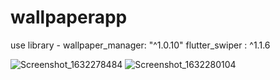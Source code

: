 # wallpaperapp

use library - wallpaper_manager: "^1.0.10"
             flutter_swiper : ^1.1.6

![Screenshot_1632278484](https://user-images.githubusercontent.com/74593517/134278404-226f9b19-c4c2-4ec2-8519-1a1a8c3cfb13.png)
![Screenshot_1632280104](https://user-images.githubusercontent.com/74593517/134278416-40041e7c-4905-4656-a93c-89e5d35a752c.png)
